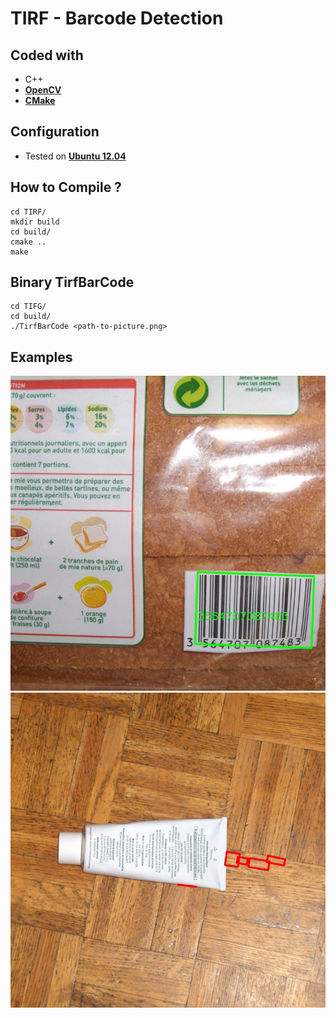 # TIRF - Barcode Detection

## Coded with
* C++
* [**OpenCV**](http://opencv.org/)
* [**CMake**](http://www.cmake.org/)

## Configuration
* Tested on [**Ubuntu 12.04**](http://www.ubuntu.com/)

## How to Compile ?
```
cd TIRF/
mkdir build
cd build/
cmake ..
make
```

## Binary TirfBarCode
```
cd TIFG/
cd build/
./TirfBarCode <path-to-picture.png>
```

## Examples
![Barcode](https://github.com/By0ute/School/blob/master/TIRF/pic/bread_code.png)
![No BarCode](https://github.com/By0ute/School/blob/master/TIRF/pic/tube_nocode.png)
